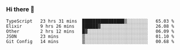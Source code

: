 ### Hi there 👋

<!--
**adroaldopagliari/adroaldopagliari** is a ✨ _special_ ✨ repository because its `README.md` (this file) appears on your GitHub profile.

Here are some ideas to get you started:

- 🔭 I’m currently working on ...
- 🌱 I’m currently learning ...
- 👯 I’m looking to collaborate on ...
- 🤔 I’m looking for help with ...
- 💬 Ask me about ...
- 📫 How to reach me: ...
- 😄 Pronouns: ...
- ⚡ Fun fact: ...
-->

<!--START_SECTION:waka-->
```text
TypeScript   23 hrs 31 mins  ████████████████▒░░░░░░░░   65.03 % 
Elixir       9 hrs 26 mins   ██████▓░░░░░░░░░░░░░░░░░░   26.08 % 
Other        2 hrs 12 mins   █▓░░░░░░░░░░░░░░░░░░░░░░░   06.09 % 
JSON         23 mins         ▒░░░░░░░░░░░░░░░░░░░░░░░░   01.10 % 
Git Config   14 mins         ▒░░░░░░░░░░░░░░░░░░░░░░░░   00.68 % 
```
<!--END_SECTION:waka-->
